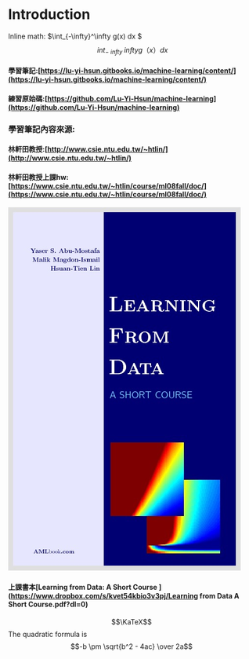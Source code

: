 # Introduction
Inline math: $\int_{-\infty}^\infty g(x) dx $
$$ \ int _ { -  \ infty} ^ \ infty g（x）dx $$
#### 

#### 學習筆記:[https://lu-yi-hsun.gitbooks.io/machine-learning/content/](https://lu-yi-hsun.gitbooks.io/machine-learning/content/)

#### 練習原始碼:[https://github.com/Lu-Yi-Hsun/machine-learning](https://github.com/Lu-Yi-Hsun/machine-learning)

### 學習筆記內容來源:

#### 林軒田教授:[http://www.csie.ntu.edu.tw/~htlin/](http://www.csie.ntu.edu.tw/~htlin/)

#### 林軒田教授上課hw:[https://www.csie.ntu.edu.tw/~htlin/course/ml08fall/doc/](https://www.csie.ntu.edu.tw/~htlin/course/ml08fall/doc/)

![](/assets/book.jpg)

#### 上課書本[Learning from Data: A Short Course ](https://www.dropbox.com/s/kvet54kbio3v3pj/Learning from Data A Short Course.pdf?dl=0)

$$\KaTeX$$
 The quadratic formula is $$-b \pm \sqrt{b^2 - 4ac} \over 2a$$
 
  